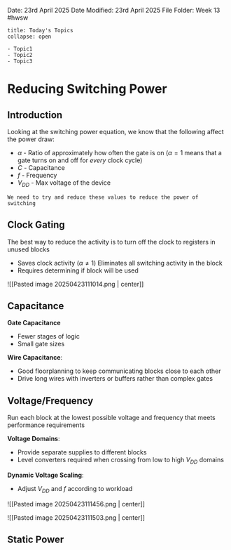 Date: 23rd April 2025
Date Modified: 23rd April 2025
File Folder: Week 13
#hwsw

```ad-abstract
title: Today's Topics
collapse: open

- Topic1
- Topic2
- Topic3

```

# Reducing Switching Power

## Introduction

Looking at the switching power equation, we know that the following affect the power draw:
- $\alpha$ - Ratio of approximately how often the gate is on ($\alpha = 1$ means that a gate turns on and off for *every* clock cycle)
- $C$ - Capacitance
- $f$ - Frequency
- $V_{DD}$ - Max voltage of the device

```ad-important
We need to try and reduce these values to reduce the power of switching
```

## Clock Gating

The best way to reduce the activity is to turn off the clock to registers in unused blocks
- Saves clock activity ($\alpha \ne 1$)
  Eliminates all switching activity in the block
- Requires determining if block will be used

![[Pasted image 20250423111014.png | center]]

## Capacitance

**Gate Capacitance**
- Fewer stages of logic
- Small gate sizes

**Wire Capacitance**:
- Good floorplanning to keep communicating blocks close to each other
- Drive long wires with inverters or buffers rather than complex gates

## Voltage/Frequency

Run each block at the lowest possible voltage and frequency that meets performance requirements

**Voltage Domains**:
- Provide separate supplies to different blocks
- Level converters required when crossing from low to high $V_{DD}$ domains

**Dynamic Voltage Scaling**:
- Adjust $V_{DD}$ and $f$ according to workload

![[Pasted image 20250423111456.png | center]]

![[Pasted image 20250423111503.png | center]]

## Static Power

